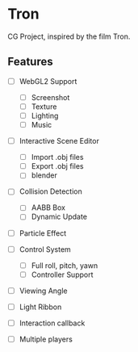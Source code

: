 # Tron

CG Project, inspired by the film Tron.

## Features

- [ ] WebGL2 Support
  - [ ] Screenshot
  - [ ] Texture
  - [ ] Lighting
  - [ ] Music
- [ ] Interactive Scene Editor
  - [ ] Import .obj files
  - [ ] Export .obj files
  - [ ] blender
- [ ] Collision Detection
  - [ ] AABB Box
  - [ ] Dynamic Update
- [ ] Particle Effect
- [ ] Control System
  - [ ] Full roll, pitch, yawn
  - [ ] Controller Support
- [ ] Viewing Angle
- [ ] Light Ribbon
- [ ] Interaction callback
- [ ] Multiple players

